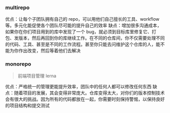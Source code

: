 ### multirepo

优点：让每个子团队拥有自己的 repo，可以用他们自己擅长的工具、workflow 等。多元化能促使各个团队尽可能的提升自己的效率
缺点：增加很多沟通成本，如果你在你们项目用到的库中发现了一个 bug，就必须到目标库里修复它、打包、发版本，然后再回到你的库继续工作。在不同的仓库间，你不仅需要处理不同的代码、工具、甚至是不同的工作流程。甚至你只能去问维护这个仓库的人，能不能为你作出改变，然后等着他们去解决

### monorepo

> 前端项目管理 lerna

优点：严格统一的管理更能提升效率，团队中的任何人都可以修改任何东西
缺点：随着项目的发展，其会变得非常庞大。仓库变得太大，对你们的版本控制技术会有很大的挑战。因为所有的代码都放在一起，你需要时刻保持警惕，以保持良好的项目结构和提交测试
